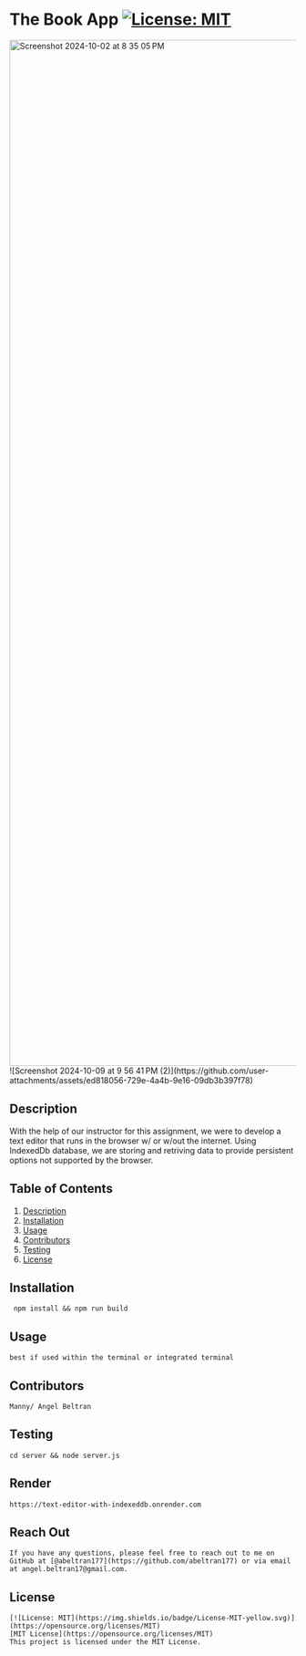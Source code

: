 # The Book App [![License: MIT](https://img.shields.io/badge/License-MIT-yellow.svg)](https://opensource.org/licenses/MIT)
<img width="1800" alt="Screenshot 2024-10-02 at 8 35 05 PM" src="https://github.com/user-attachments/assets/cb9d609c-42f1-4af8-bc92-385a3f7540e0">
![Screenshot 2024-10-09 at 9 56 41 PM (2)](https://github.com/user-attachments/assets/ed818056-729e-4a4b-9e16-09db3b397f78)



  ## Description
  With the help of our instructor for this assignment, we were to develop a text editor that runs in the browser w/ or w/out the internet. Using IndexedDb database, we are storing and retriving data to provide persistent options not supported by the browser. 
  
  ## Table of Contents
  1. [Description](#description)
  2. [Installation](#installation)
  3. [Usage](#usage)
  4. [Contributors](#contributors)
  5. [Testing](#testing)
  6. [License](#license)

  ## Installation
     npm install && npm run build
  ## Usage
    best if used within the terminal or integrated terminal 
    
  ## Contributors
    Manny/ Angel Beltran 
  
  ## Testing
    cd server && node server.js

  ## Render
    https://text-editor-with-indexeddb.onrender.com
  ## Reach Out
    If you have any questions, please feel free to reach out to me on GitHub at [@abeltran177](https://github.com/abeltran177) or via email at angel.beltran17@gmail.com.
  
  ## License
    [![License: MIT](https://img.shields.io/badge/License-MIT-yellow.svg)](https://opensource.org/licenses/MIT) 
    [MIT License](https://opensource.org/licenses/MIT)
    This project is licensed under the MIT License.
    
